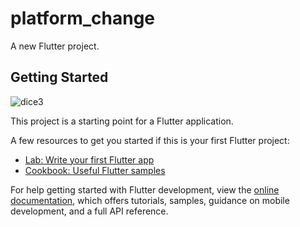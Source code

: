 # platform_change

A new Flutter project.

## Getting Started
![dice3](https://github.com/dharmik1361/platform_change/assets/63489702/77a096c0-732b-41f8-a248-0f5a48503a24)

This project is a starting point for a Flutter application.

A few resources to get you started if this is your first Flutter project:

- [Lab: Write your first Flutter app](https://docs.flutter.dev/get-started/codelab)
- [Cookbook: Useful Flutter samples](https://docs.flutter.dev/cookbook)

For help getting started with Flutter development, view the
[online documentation](https://docs.flutter.dev/), which offers tutorials,
samples, guidance on mobile development, and a full API reference.

